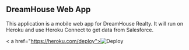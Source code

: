 DreamHouse Web App
------------------

This application is a mobile web app for DreamHouse Realty. It will run on Heroku and use Heroku Connect to get data from Salesforce.

< a href="https://heroku.com/deploy"><img src="https://www.herokucdn.com/deploy/button.svg" alt="Deploy"></a>
